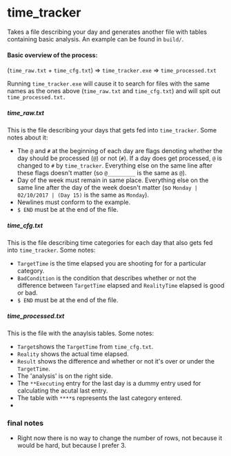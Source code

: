 # time_tracker
Takes a file describing your day and generates another file with tables containing basic analysis.
An example can be found in `build/`.

#### Basic overview of the process:
(`time_raw.txt` + `time_cfg.txt`) => `time_tracker.exe` => `time_processed.txt`

Running `time_tracker.exe` will cause it to search for files with the same names as the ones above (`time_raw.txt` and `time_cfg.txt`) and will spit out `time_processed.txt.`

##### time_raw.txt
This is the file describing your days that gets fed into `time_tracker`. Some notes about it:
* The `@` and `#` at the beginning of each day are flags denoting whether the day should be processed (`@`) or not (`#`). If a day does get processed, `@` is changed to `#` by `time_tracker`. Everything else on the same line after these flags doesn't matter 
(so `@_________` is the same as `@`).
* Day of the week must remain in same place. Everything else on the same line after the day of the week doesn't matter 
(so `Monday | 02/10/2017 | (Day 15)` is the same as `Monday`).
* Newlines must conform to the example.
* `$ END` must be at the end of the file.

##### time_cfg.txt
This is the file describing time categories for each day that also gets fed into `time_tracker`. Some notes:
* `TargetTime` is the time elapsed you are shooting for for a particular category.
* `BadCondition` is the condition that describes whether or not the difference between `TargetTime` elapsed and `RealityTime` elapsed is good or bad.
* `$ END` must be at the end of the file.

##### time_processed.txt
This is the file with the anaylsis tables. Some notes:
* `Target`shows the `TargetTime` from `time_cfg.txt`.
* `Reality` shows the actual time elapsed.
* `Result` shows the difference and whether or not it's over or under the `TargetTime`.
* The 'analysis' is on the right side.
* The `**Executing` entry for the last day is a dummy entry used for calculating the acutal last entry.
* The table with `****`s represents the last category entered.
* 

### final notes
* Right now there is no way to change the number of rows, not because it would be hard, but because I prefer 3.
